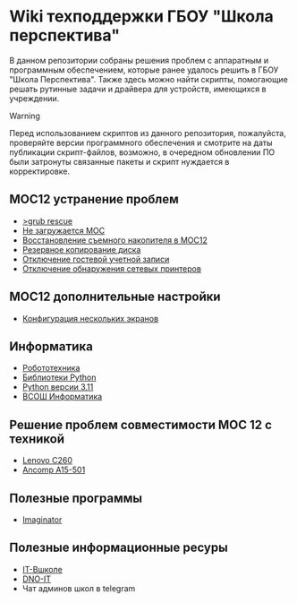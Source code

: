 # Wiki техподдержки ГБОУ "Школа перспектива"
В данном репозитории собраны решения проблем с аппаратным и программным обеспечением, которые ранее удалось решить в ГБОУ "Школа Перспектива". Также здесь можно найти скрипты, помогающие решать рутинные задачи и драйвера для устройств, имеющихся в учреждении.

> [!WARNING]
> Перед использованием скриптов из данного репозитория, пожалуйста, проверяйте версии программного обеспечения и смотрите на даты
публикации скрипт-файлов, возможно, в очередном обновлении ПО были затронуты связанные пакеты и скрипт нуждается в корректировке.

## МОС12 устранение проблем
- [>grub rescue](</Инструкции/grub-rescue.md>)  
- [Не загружается МОС](</Инструкции/не-загружается.md>)  
- [Восстановление съемного накопителя в МОС12](</Инструкции/ошибка-диска.md>)  
- [Резервное копирование диска](</Инструкции/бекап-диска.md>)  
- [Отключение гостевой учетной записи](</Инструкции/отключение-гостевой.md>)  
- [Отключение обнаружения сетевых принтеров](</Инструкции/отключение-обнаружения-сет.-принтеров.md>)

## МОС12 дополнительные настройки
- [Конфигурация нескольких экранов](</Инструкции/настройка-дисплеев.md>)

## Информатика
- [Робототехника](</Инструкции/робототехника.md>)  
- [Библиотеки Python](</Инструкции/установка-библиотек-python.md>)
- [Python версии 3.11](</Инструкции/python-3.11.md>)
- [ВСОШ Информатика](</Инструкции/Олимпиады.md>)

## Решение проблем совместимости МОС 12 с техникой
- [Lenovo C260](</Инструкции/моноблок-lenovo-c260.md>)
- [Ancomp A15-501](</Инструкции/ancomp-A15-501.md>)

## Полезные программы
- [Imaginator](</Программы/README.md>)

## Полезные информационные ресуры
- [IT-Вшколе](https://it-help-school.ru/)  
- [DNO-IT](https://wiki.dno-it.ru/)  
- Чат админов школ в telegram  

